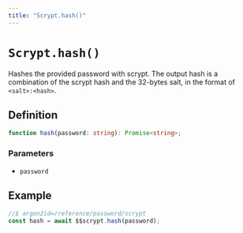 ```yaml
---
title: "Scrypt.hash()"
---
```


# `Scrypt.hash()`

Hashes the provided password with scrypt. The output hash is a combination of the scrypt hash and the 32-bytes salt, in the format of `<salt>:<hash>`.

## Definition

```ts
function hash(password: string): Promise<string>;
```

### Parameters

- `password`

## Example

```ts
//$ argon2id=/reference/password/scrypt
const hash = await $$scrypt.hash(password);
```
